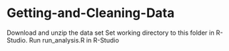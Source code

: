 Getting-and-Cleaning-Data
=========================
Download and unzip the data set
Set working directory to this folder in R-Studio.
Run run_analysis.R in R-Studio
